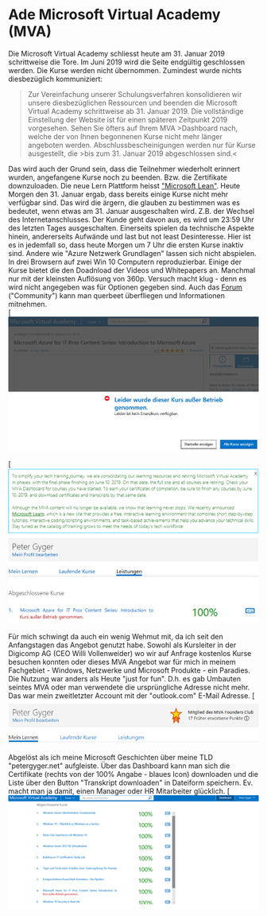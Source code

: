 # Ade Microsoft Virtual Academy (MVA)

Die Microsoft Virtual Academy schliesst heute am 31. Januar 2019 schrittweise die Tore. Im Juni 2019 wird die Seite endgültig geschlossen werden. Die Kurse werden nicht übernommen. Zumindest wurde nichts diesbezüglich kommuniziert: 

>Zur Vereinfachung unserer Schulungsverfahren konsolidieren wir unsere diesbezüglichen Ressourcen und beenden die Microsoft Virtual Academy schrittweise ab 31. Januar 2019. Die vollständige Einstellung der Website ist für einen späteren Zeitpunkt 2019 vorgesehen. Sehen Sie öfters auf Ihrem MVA >Dashboard nach, welche der von Ihnen begonnenen Kurse nicht mehr länger angeboten werden. Abschlussbescheinigungen werden nur für Kurse ausgestellt, die >bis zum 31. Januar 2019 abgeschlossen sind.<

Das wird auch der Grund sein, dass die  Teilnehmer wiederholt erinnert wurden, angefangene Kurse noch zu beenden. Bzw. die Zertifikate downzuloaden. Die neue Lern Plattform heisst ["Microsoft Lean"](https://docs.microsoft.com/en-us/learn/). Heute Morgen den 31. Januar ergab, dass  bereits einige Kurse nicht mehr verfügbar sind. Das wird die ärgern, die glauben zu bestimmen was es bedeutet, wenn etwas am 31. Januar ausgeschalten wird. Z.B. der Wechsel des Internetanschlusses. Der Kunde geht davon aus, es wird um 23:59 Uhr des letzten Tages ausgeschalten. Einerseits spielen da technische Aspekte hinein, andererseits Aufwände und last but not least Desinteresse. Hier ist es in jedemfall so, dass heute Morgen um 7 Uhr die ersten Kurse inaktiv sind. Andere wie "Azure Netzwerk Grundlagen" lassen sich nicht abspielen. In drei Browsern auf zwei Win 10 Computern reproduzierbar. Einige der Kurse bietet die den Doadnload der Videos und Whitepapers an. Manchmal nur mit der kleinsten Auflösung von 360p. Versuch macht klug - denn es wird nicht angegeben was für Optionen gegeben sind. Auch das [Forum](https://trainingsupport.microsoft.com/en-us/tcmva/forum/tcmvaserver?sort=LastReplyDate&dir=Desc&tab=All&status=all&mod=&modAge=&advFil=&postedAfter=&postedBefore=&threadType=all&isFilterExpanded=false&page=1) ("Community") kann man querbeet überfliegen und Informationen mitnehmen.       
[![Cover](../images/mva/mva2.png)  

[![Cover](../images/mva/mva3.png)  

Für mich schwingt da auch ein wenig Wehmut mit, da ich seit den Anfangstagen das Angebot genutzt habe. Sowohl als Kursleiter in der Digicomp AG (CEO Willi Vollenweider) wo wir auf Anfrage kostenlos Kurse besuchen konnten oder dieses MVA Angebot war für mich in meinem Fachgebiet - Windows, Netzwerke und Microsoft Produkte - ein Paradies. Die Nutzung war anders als Heute "just for fun". D.h. es gab Umbauten seintes MVA oder man verwendete die ursprüngliche Adresse nicht mehr. Das war mein zweitletzter Account mit der "outlook.com" E-Mail Adresse.
[![Cover](../images/mva/mva1.png)  

Abgelöst als ich meine Microsoft Geschichten über meine TLD "petergyger.net" aufgleiste. Über das Dashboard kann man sich die Certifikate (rechts von der 100% Angabe - blaues Icon) downloaden und die Liste über den Button "Transkript downloaden" in Dateiform speichern. Ev. macht man ja damit, einen Manager oder HR Mitarbeiter glücklich.
[![Cover](../images/mva/mva4.png)  




